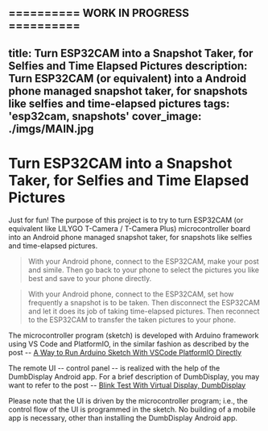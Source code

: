 ========== WORK IN PROGRESS ==========
---
title: Turn ESP32CAM into a Snapshot Taker, for Selfies and Time Elapsed Pictures
description: Turn ESP32CAM (or equivalent) into a Android phone managed snapshot taker, for snapshots like selfies and time-elapsed pictures
tags: 'esp32cam, snapshots'
cover_image: ./imgs/MAIN.jpg
---


# Turn ESP32CAM into a Snapshot Taker, for Selfies and Time Elapsed Pictures


Just for fun! The purpose of this project is to try to turn ESP32CAM (or equivalent like LILYGO T-Camera / T-Camera Plus) microcontroller board into an Android phone managed snapshot taker, for snapshots like selfies and time-elapsed pictures.

> With your Android phone, connect to the ESP32CAM, make your post and simile.
>  Then go back to your phone to select the pictures you like best and save to your phone directly.

> With your Android phone, connect to the ESP32CAM, set how frequently a snapshot is to be taken.
>  Then disconnect the ESP32CAM and let it does its job of taking time-elapsed pictures.
>  Then reconnect to the ESP32CAM to transfer the taken pictures to your phone.

The microcontroller program (sketch) is developed with Arduino framework using VS Code and PlatformIO, in the similar fashion as described by the post -- [A Way to Run Arduino Sketch With VSCode PlatformIO Directly](https://www.instructables.com/A-Way-to-Run-Arduino-Sketch-With-VSCode-PlatformIO/)

The remote UI -- control panel -- is realized with the help of the DumbDisplay Android app. For a brief description of DumbDisplay, you may want to refer to the post -- [Blink Test With Virtual Display, DumbDisplay](https://www.instructables.com/Blink-Test-With-Virtual-Display-DumbDisplay/)

Please note that the UI is driven by the microcontroller program; i.e., the control flow of the UI is programmed in the sketch. No building of a mobile app is necessary, other than installing the DumbDisplay Android app.


